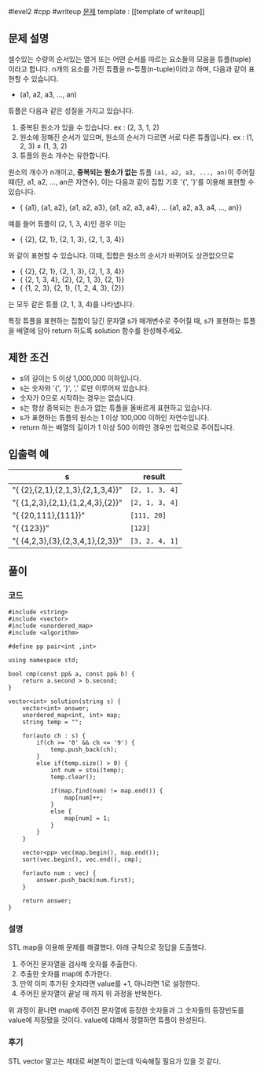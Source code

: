 
#level2 #cpp #writeup
[문제](https://school.programmers.co.kr/learn/courses/30/lessons/64065)
template : [[template of writeup]]

## 문제 설명

셀수있는 수량의 순서있는 열거 또는 어떤 순서를 따르는 요소들의 모음을 튜플(tuple)이라고 합니다. n개의 요소를 가진 튜플을 n-튜플(n-tuple)이라고 하며, 다음과 같이 표현할 수 있습니다.

- (a1, a2, a3, ..., an)

튜플은 다음과 같은 성질을 가지고 있습니다.

1. 중복된 원소가 있을 수 있습니다. ex : (2, 3, 1, 2)
2. 원소에 정해진 순서가 있으며, 원소의 순서가 다르면 서로 다른 튜플입니다. ex : (1, 2, 3) ≠ (1, 3, 2)
3. 튜플의 원소 개수는 유한합니다.

원소의 개수가 n개이고, **중복되는 원소가 없는** 튜플 `(a1, a2, a3, ..., an)`이 주어질 때(단, a1, a2, ..., an은 자연수), 이는 다음과 같이 집합 기호 '{', '}'를 이용해 표현할 수 있습니다.

- { {a1}, {a1, a2}, {a1, a2, a3}, {a1, a2, a3, a4}, ... {a1, a2, a3, a4, ..., an}}

예를 들어 튜플이 (2, 1, 3, 4)인 경우 이는

- { {2}, {2, 1}, {2, 1, 3}, {2, 1, 3, 4}}

와 같이 표현할 수 있습니다. 이때, 집합은 원소의 순서가 바뀌어도 상관없으므로

- { {2}, {2, 1}, {2, 1, 3}, {2, 1, 3, 4}}
- { {2, 1, 3, 4}, {2}, {2, 1, 3}, {2, 1}}
- { {1, 2, 3}, {2, 1}, {1, 2, 4, 3}, {2}}

는 모두 같은 튜플 (2, 1, 3, 4)를 나타냅니다.

특정 튜플을 표현하는 집합이 담긴 문자열 s가 매개변수로 주어질 때, s가 표현하는 튜플을 배열에 담아 return 하도록 solution 함수를 완성해주세요.

## 제한 조건

- s의 길이는 5 이상 1,000,000 이하입니다.
- s는 숫자와 '{', '}', ',' 로만 이루어져 있습니다.
- 숫자가 0으로 시작하는 경우는 없습니다.
- s는 항상 중복되는 원소가 없는 튜플을 올바르게 표현하고 있습니다.
- s가 표현하는 튜플의 원소는 1 이상 100,000 이하인 자연수입니다.
- return 하는 배열의 길이가 1 이상 500 이하인 경우만 입력으로 주어집니다.

## 입출력 예

| s                               | result         |
| ------------------------------- | -------------- |
| "{ {2},{2,1},{2,1,3},{2,1,3,4}}" | `[2, 1, 3, 4]` |
| "{ {1,2,3},{2,1},{1,2,4,3},{2}}" | `[2, 1, 3, 4]` |
| "{ {20,111},{111}}"              | `[111, 20]`    |
| "{ {123}}"                       | `[123]`        |
| "{ {4,2,3},{3},{2,3,4,1},{2,3}}" | `[3, 2, 4, 1]` |

## 풀이

### 코드

```
#include <string>
#include <vector>
#include <unordered_map>
#include <algorithm>

#define pp pair<int ,int>

using namespace std;

bool cmp(const pp& a, const pp& b) {
    return a.second > b.second;
}

vector<int> solution(string s) {
    vector<int> answer;
    unordered_map<int, int> map;
    string temp = "";
    
    for(auto ch : s) {
        if(ch >= '0' && ch <= '9') {
            temp.push_back(ch);
        }
        else if(temp.size() > 0) {
            int num = stoi(temp);
            temp.clear();
            
            if(map.find(num) != map.end()) {
                map[num]++;
            }
            else {
                map[num] = 1;
            }
        }
    }
    
    vector<pp> vec(map.begin(), map.end());
    sort(vec.begin(), vec.end(), cmp);
    
    for(auto num : vec) {
        answer.push_back(num.first);
    }
    
    return answer;
}
```

### 설명

STL map을 이용해 문제를 해결했다. 아래 규칙으로 정답을 도출했다.

1. 주어진 문자열을 검사해 숫자를 추출한다.
2. 추출한 숫자를 map에 추가한다.
3. 만약 이미 추가된 숫자라면 value를 +1, 아니라면 1로 설정한다.
4. 주어진 문자열이 끝날 때 까지 위 과정을 반복한다.

위 과정이 끝나면 map에 주어진 문자열에 등장한 숫자들과 그 숫자들의 등장빈도를 value에 저장됐을 것이다. value에 대해서 정렬하면 튜플이 완성된다.

### 후기

STL vector 말고는 제대로 써본적이 없는데 익숙해질 필요가 있을 것 같다.
